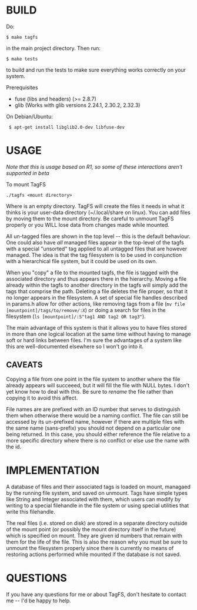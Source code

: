 BUILD
=====

Do:

    $ make tagfs

in the main project directory. Then run:

    $ make tests

to build and run the tests to make sure everything works correctly on your system.

Prerequisites
 - fuse (libs and headers) (>= 2.8.7)
 - glib (Works with glib versions 2.24.1, 2.30.2, 2.32.3)

On Debian/Ubuntu:

     $ apt-get install libglib2.0-dev libfuse-dev


USAGE
=====
*Note that this is usage based on R1, so some of these interactions aren't supported in beta*

To mount TagFS

    ./tagfs <mount directory>

Where  <mount directory> is an empty directory. TagFS will create the files it needs in what it thinks is your user-data directory (~/.local/share on linux). You can add files by moving them to the mount directory. Be careful to unmount TagFS properly or you WILL lose data from changes made while mounted.

All un-tagged files are shown in the top level -- this is the default behaviour. One could also have *all* managed files appear in the top-level of the tagfs with a special "unsorted" tag applied to all untagged files that are however managed. The idea is that the tag filesystem is to be used in conjunction with a hierarchical file system, but it could be used on its own.

When you "copy" a file to the mounted tagfs, the file is tagged with the associated directory and thus appears there in the hierarchy. Moving a file already within the tagfs to another directory in the tagfs will simply add the tags that comprise the path. Deleting a file deletes the file proper, so that it no longer appears in the filesystem. A set of special file handles described in params.h allow for other actions, like removing tags from a file (`mv file [mountpoint]/tags/to/remove/:X`) or doing a search for files in the filesystem (`ls [mountpoint]/:S"tag1 AND tag2 OR tag3"`).

The main advantage of this system is that it allows you to have files stored in more than one logical location at the same time without having to manage soft or hard links between files. I'm sure the advantages of a system like this are well-documented elsewhere so I won't go into it.

CAVEATS
-------

Copying a file from one point in the file system to another where the file already appears will succeeed, but it will fill the file with NULL bytes. I don't yet know how to deal with this. Be sure to *rename* the file rather than copying it to avoid this affect.

File names are are prefixed with an ID number that serves to distinguish them when otherwise there would be a naming conflict. The file can still be accessed by its un-prefixed name, however if there are multiple files with the same name (sans-prefix) you should not depend on a particular one being returned. In this case, you should either reference the file relative to a more specific directory where there is no conflict or else use the name with the id.

IMPLEMENTATION
==============
A database of files and their associated tags is loaded on mount, managaed by the running file system, and saved on unmount. Tags have simple types like String and Integer associated with them, which users can modify by writing to a special filehandle in the file system or using special utilities that write this filehandle.

The real files (i.e. stored on disk) are stored in a separate directory outside of the mount point (or possibly the mount directory itself in the future) which is specified on mount. They are given id numbers that remain with them for the life of the file. This is also the reason why you must be sure to unmount the filesystem properly since there is currently no means of restoring actions performed while mounted if the database is not saved.

QUESTIONS
=========
If you have any questions for me or about TagFS, don't hesitate to contact me -- I'd be happy to help.
